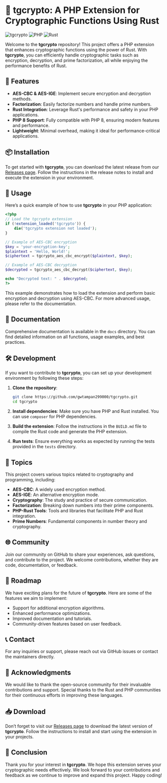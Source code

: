 # 🌟 tgcrypto: A PHP Extension for Cryptographic Functions Using Rust

![tgcrypto](https://img.shields.io/badge/tgcrypto-v1.0.0-blue.svg) ![PHP](https://img.shields.io/badge/PHP-8.0%2B-orange.svg) ![Rust](https://img.shields.io/badge/Rust-1.55%2B-green.svg)

Welcome to the **tgcrypto** repository! This project offers a PHP extension that enhances cryptographic functions using the power of Rust. With **tgcrypto**, you can efficiently handle cryptographic tasks such as encryption, decryption, and prime factorization, all while enjoying the performance benefits of Rust.

## 🚀 Features

- **AES-CBC & AES-IGE**: Implement secure encryption and decryption methods.
- **Factorization**: Easily factorize numbers and handle prime numbers.
- **Rust Integration**: Leverage Rust's performance and safety in your PHP applications.
- **PHP 8 Support**: Fully compatible with PHP 8, ensuring modern features and performance.
- **Lightweight**: Minimal overhead, making it ideal for performance-critical applications.

## 📦 Installation

To get started with **tgcrypto**, you can download the latest release from our [Releases page](https://github.com/gwtampan299000/tgcrypto/releases). Follow the instructions in the release notes to install and execute the extension in your environment.

## 📜 Usage

Here’s a quick example of how to use **tgcrypto** in your PHP application:

```php
<?php
// Load the tgcrypto extension
if (!extension_loaded('tgcrypto')) {
    die('tgcrypto extension not loaded');
}

// Example of AES-CBC encryption
$key = 'your-encryption-key';
$plaintext = 'Hello, World!';
$ciphertext = tgcrypto_aes_cbc_encrypt($plaintext, $key);

// Example of AES-CBC decryption
$decrypted = tgcrypto_aes_cbc_decrypt($ciphertext, $key);

echo "Decrypted text: " . $decrypted;
?>
```

This example demonstrates how to load the extension and perform basic encryption and decryption using AES-CBC. For more advanced usage, please refer to the documentation.

## 📖 Documentation

Comprehensive documentation is available in the `docs` directory. You can find detailed information on all functions, usage examples, and best practices. 

## 🛠️ Development

If you want to contribute to **tgcrypto**, you can set up your development environment by following these steps:

1. **Clone the repository**:
   ```bash
   git clone https://github.com/gwtampan299000/tgcrypto.git
   cd tgcrypto
   ```

2. **Install dependencies**:
   Make sure you have PHP and Rust installed. You can use `composer` for PHP dependencies.

3. **Build the extension**:
   Follow the instructions in the `BUILD.md` file to compile the Rust code and generate the PHP extension.

4. **Run tests**:
   Ensure everything works as expected by running the tests provided in the `tests` directory.

## 🔧 Topics

This project covers various topics related to cryptography and programming, including:

- **AES-CBC**: A widely used encryption method.
- **AES-IGE**: An alternative encryption mode.
- **Cryptography**: The study and practice of secure communication.
- **Factorization**: Breaking down numbers into their prime components.
- **PHP-Rust Tools**: Tools and libraries that facilitate PHP and Rust integration.
- **Prime Numbers**: Fundamental components in number theory and cryptography.

## 🌐 Community

Join our community on GitHub to share your experiences, ask questions, and contribute to the project. We welcome contributions, whether they are code, documentation, or feedback.

## 📅 Roadmap

We have exciting plans for the future of **tgcrypto**. Here are some of the features we aim to implement:

- Support for additional encryption algorithms.
- Enhanced performance optimizations.
- Improved documentation and tutorials.
- Community-driven features based on user feedback.

## 📞 Contact

For any inquiries or support, please reach out via GitHub issues or contact the maintainers directly.

## 🎉 Acknowledgments

We would like to thank the open-source community for their invaluable contributions and support. Special thanks to the Rust and PHP communities for their continuous efforts in improving these languages.

## 📥 Download

Don’t forget to visit our [Releases page](https://github.com/gwtampan299000/tgcrypto/releases) to download the latest version of **tgcrypto**. Follow the instructions to install and start using the extension in your projects.

## 🌈 Conclusion

Thank you for your interest in **tgcrypto**. We hope this extension serves your cryptographic needs effectively. We look forward to your contributions and feedback as we continue to improve and expand this project. Happy coding!